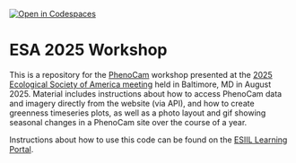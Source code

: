 [![Open in Codespaces](https://classroom.github.com/assets/launch-codespace-2972f46106e565e64193e422d61a12cf1da4916b45550586e14ef0a7c637dd04.svg)](https://classroom.github.com/open-in-codespaces?assignment_repo_id=20071807)
# ESA 2025 Workshop

This is a repository for the [PhenoCam](https://phenocam.nau.edu/webcam/) workshop presented at the [2025 Ecological Society of America meeting](https://esa.org/baltimore2025/) held in Baltimore, MD in August 2025. Material includes instructions about how to access PhenoCam data and imagery directly from the website (via API), and how to create greenness timeseries plots, as well as a photo layout and gif showing seasonal changes in a PhenoCam site over the course of a year.

Instructions about how to use this code can be found on the [ESIIL Learning Portal](https://earthdatascience.org/notebooks/07-phenocam/phenocam-esa.html).
